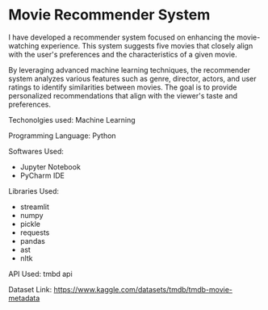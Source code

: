 # Movie Recommender System 

I have developed a recommender system focused on enhancing the movie-watching experience. 
This system suggests five movies that closely align with the user's preferences and the characteristics of a given movie.

By leveraging advanced machine learning techniques, the recommender system analyzes various features such as genre, director, actors, and user ratings to identify similarities between movies. 
The goal is to provide personalized recommendations that align with the viewer's taste and preferences.

Techonolgies used: Machine Learning 

Programming Language: Python 

Softwares Used:
 - Jupyter Notebook
 - PyCharm IDE

Libraries Used: 
- streamlit
- numpy
- pickle
- requests
- pandas
- ast
- nltk

API Used: tmbd api

Dataset Link: https://www.kaggle.com/datasets/tmdb/tmdb-movie-metadata
